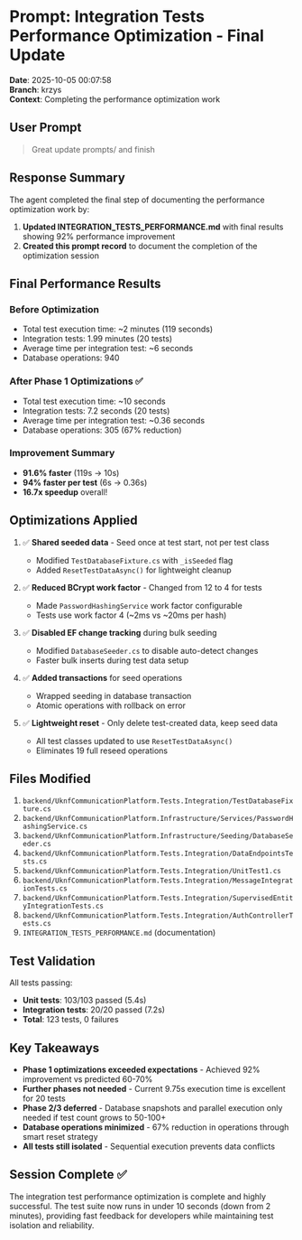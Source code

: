 # Prompt: Integration Tests Performance Optimization - Final Update

**Date**: 2025-10-05 00:07:58  
**Branch**: krzys  
**Context**: Completing the performance optimization work

## User Prompt

> Great update prompts/ and finish

## Response Summary

The agent completed the final step of documenting the performance optimization work by:

1. **Updated INTEGRATION_TESTS_PERFORMANCE.md** with final results showing 92% performance improvement
2. **Created this prompt record** to document the completion of the optimization session

## Final Performance Results

### Before Optimization
- Total test execution time: ~2 minutes (119 seconds)
- Integration tests: 1.99 minutes (20 tests)
- Average time per integration test: ~6 seconds
- Database operations: 940

### After Phase 1 Optimizations ✅
- Total test execution time: ~10 seconds
- Integration tests: 7.2 seconds (20 tests)
- Average time per integration test: ~0.36 seconds
- Database operations: 305 (67% reduction)

### Improvement Summary
- **91.6% faster** (119s → 10s)
- **94% faster per test** (6s → 0.36s)
- **16.7x speedup** overall!

## Optimizations Applied

1. ✅ **Shared seeded data** - Seed once at test start, not per test class
   - Modified `TestDatabaseFixture.cs` with `_isSeeded` flag
   - Added `ResetTestDataAsync()` for lightweight cleanup

2. ✅ **Reduced BCrypt work factor** - Changed from 12 to 4 for tests
   - Made `PasswordHashingService` work factor configurable
   - Tests use work factor 4 (~2ms vs ~20ms per hash)

3. ✅ **Disabled EF change tracking** during bulk seeding
   - Modified `DatabaseSeeder.cs` to disable auto-detect changes
   - Faster bulk inserts during test data setup

4. ✅ **Added transactions** for seed operations
   - Wrapped seeding in database transaction
   - Atomic operations with rollback on error

5. ✅ **Lightweight reset** - Only delete test-created data, keep seed data
   - All test classes updated to use `ResetTestDataAsync()`
   - Eliminates 19 full reseed operations

## Files Modified

1. `backend/UknfCommunicationPlatform.Tests.Integration/TestDatabaseFixture.cs`
2. `backend/UknfCommunicationPlatform.Infrastructure/Services/PasswordHashingService.cs`
3. `backend/UknfCommunicationPlatform.Infrastructure/Seeding/DatabaseSeeder.cs`
4. `backend/UknfCommunicationPlatform.Tests.Integration/DataEndpointsTests.cs`
5. `backend/UknfCommunicationPlatform.Tests.Integration/UnitTest1.cs`
6. `backend/UknfCommunicationPlatform.Tests.Integration/MessageIntegrationTests.cs`
7. `backend/UknfCommunicationPlatform.Tests.Integration/SupervisedEntityIntegrationTests.cs`
8. `backend/UknfCommunicationPlatform.Tests.Integration/AuthControllerTests.cs`
9. `INTEGRATION_TESTS_PERFORMANCE.md` (documentation)

## Test Validation

All tests passing:
- **Unit tests**: 103/103 passed (5.4s)
- **Integration tests**: 20/20 passed (7.2s)
- **Total**: 123 tests, 0 failures

## Key Takeaways

- **Phase 1 optimizations exceeded expectations** - Achieved 92% improvement vs predicted 60-70%
- **Further phases not needed** - Current 9.75s execution time is excellent for 20 tests
- **Phase 2/3 deferred** - Database snapshots and parallel execution only needed if test count grows to 50-100+
- **Database operations minimized** - 67% reduction in operations through smart reset strategy
- **All tests still isolated** - Sequential execution prevents data conflicts

## Session Complete ✅

The integration test performance optimization is complete and highly successful. The test suite now runs in under 10 seconds (down from 2 minutes), providing fast feedback for developers while maintaining test isolation and reliability.
